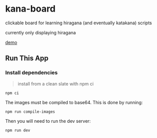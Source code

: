 # kana-board
clickable board for learning hiragana (and eventually katakana) scripts

currently only displaying hiragana

[demo](https://dfirebaugh.github.io/kana-board/) 

## Run This App

### Install dependencies
> install from a clean slate with npm ci
```
npm ci
```

The images must be compiled to base64.  This is done by running: 
```
npm run compile-images
```

Then you will need to run the dev server:
```
npm run dev
```
